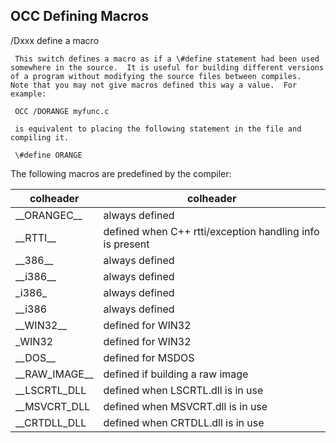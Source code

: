 ## OCC Defining Macros

 /Dxxx    define a macro
 
     This switch defines a macro as if a \#define statement had been used somewhere in the source.  It is useful for building different versions of a program without modifying the source files between compiles.  Note that you may not give macros defined this way a value.  For example:
 
     OCC /DORANGE myfunc.c
 
     is equivalent to placing the following statement in the file and compiling it.
 
     \#define ORANGE 

The following macros are predefined by the compiler:


 

|colheader |colheader |
|--- |--- |
|\_\_ORANGEC\_\_|always defined|
|\_\_RTTI\_\_|defined when C++ rtti/exception handling info is present|
|\_\_386\_\_|always defined|
|\_\_i386\_\_|always defined|
|\_i386\_|always defined|
|\_\_i386|always defined|
|\_\_WIN32\_\_|defined for WIN32|
|\_WIN32|defined for WIN32|
|\_\_DOS\_\_|defined for MSDOS|
|\_\_RAW\_IMAGE\_\_|defined if building a raw image|
|\_\_LSCRTL\_DLL|defined when LSCRTL.dll is in use|
|\_\_MSVCRT\_DLL|defined when MSVCRT.dll is in use|
|\_\_CRTDLL\_DLL|defined when CRTDLL.dll is in use|



  